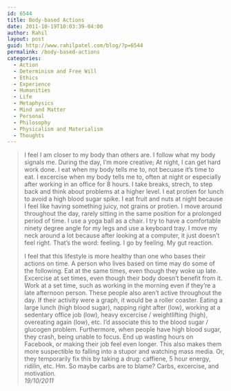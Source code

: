 ```yaml
---
id: 6544
title: Body-based Actions
date: 2011-10-19T10:03:39-04:00
author: Rahil
layout: post
guid: http://www.rahilpatel.com/blog/?p=6544
permalink: /body-based-actions
categories:
  - Action
  - Determinism and Free Will
  - Ethics
  - Experience
  - Humanities
  - Life
  - Metaphysics
  - Mind and Matter
  - Personal
  - Philosophy
  - Physicalism and Materialism
  - Thoughts
---
```

> I feel I am closer to my body than others are. I follow what my body signals me. During the day, I&#8217;m more creative; At night, I can get hard work done. I eat when my body tells me to, not becuase it&#8217;s time to eat. I excercise when my body tells me to, often at night or especially after working in an office for 8 hours. I take breaks, strech, to step back and think about problems at a higher level. I eat protien for lunch to avoid a high blood sugar spike. I eat fruit and nuts at night because I feel like having something juicy, not grains or protien. I move around throughout the day, rarely sitting in the same position for a prolonged period of time. I use a yoga ball as a chair. I try to have a comfortable ninety degree angle for my legs and use a keyboard tray. I move my neck around a lot because after looking at a computer, it just doesn&#8217;t feel right. That&#8217;s the word: feeling. I go by feeling. My gut reaction.
> 
> I feel that this lifestyle is more healthy than one who bases their actions on time. A person who lives based on time may do some of the following. Eat at the same times, even though they woke up late. Excercise at set times, even though their body doesn&#8217;t benefit from it. Work at a set time, such as working in the morning even if they&#8217;re a late afternoon person. These people also aren&#8217;t active throughout the day. If their activity were a graph, it would be a roller coaster. Eating a large lunch (high blood sugar), napping right after (low), working at a sedentary office job (low), heavy excercise / weightlifting (high), overeating again (low), etc. I&#8217;d associate this to the blood sugar / glucogen problem. Furthermore, when people have high blood sugar, they crash, being unable to focus. End up wasting hours on Facebook, or making their job feel even longer. This also makes them more suspectible to falling into a stupor and watching mass media. Or, they temporarily fix this by taking a drug: caffiene, 5 hour energy, ridilin, etc. Hm. So maybe carbs are to blame? Carbs, excercise, and motivation.  
> <cite>19/10/2011</cite>